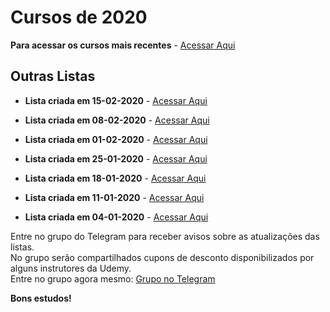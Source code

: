 # Cursos de 2020

**Para acessar os cursos mais recentes** - [Acessar Aqui](https://github.com/ProgramacaoPratica/CursosUdemy/tree/master/Cursos%20em%20Português)

## Outras Listas

  - **Lista criada em 15-02-2020** - [Acessar Aqui](https://github.com/ProgramacaoPratica/CursosUdemy/blob/master/Cursos%20em%20Portugu%C3%AAs/2020/Listas/07%20-%20Lista%20-%2015-02-2020.md)

  - **Lista criada em 08-02-2020** - [Acessar Aqui](https://github.com/ProgramacaoPratica/CursosUdemy/blob/master/Cursos%20em%20Portugu%C3%AAs/2020/Listas/06%20-%20Lista%20-%2008-02-2020.md)
  
  - **Lista criada em 01-02-2020** - [Acessar Aqui](https://github.com/ProgramacaoPratica/CursosUdemy/blob/master/Cursos%20em%20Portugu%C3%AAs/2020/Listas/05%20-%20Lista%20-%2001-02-2020.md)

  - **Lista criada em 25-01-2020** - [Acessar Aqui](https://github.com/ProgramacaoPratica/CursosUdemy/blob/master/Cursos%20em%20Português/2020/Listas/04%20-%20Lista%20-%2025-01-2020.md)

  - **Lista criada em 18-01-2020** - [Acessar Aqui](https://github.com/ProgramacaoPratica/CursosUdemy/blob/master/Cursos%20em%20Português/2020/Listas/03%20-%20Lista%20-%2018-01-2020.md)
  
  - **Lista criada em 11-01-2020** - [Acessar Aqui](https://github.com/ProgramacaoPratica/CursosUdemy/blob/master/Cursos%20em%20Português/2020/Listas/02%20-%20Lista%20-%2011-01-2020.md)

  - **Lista criada em 04-01-2020** - [Acessar Aqui](https://github.com/ProgramacaoPratica/CursosUdemy/blob/master/Cursos%20em%20Português/2020/Listas/01%20-%20Lista%20-%2004-01-2020.md)
  
Entre no grupo do Telegram para receber avisos sobre as atualizações das listas.  
No grupo serão compartilhados cupons de desconto disponibilizados por alguns instrutores da Udemy.  
Entre no grupo agora mesmo: [Grupo no Telegram](http://bit.ly/2UvKbVX)

**Bons estudos!**
